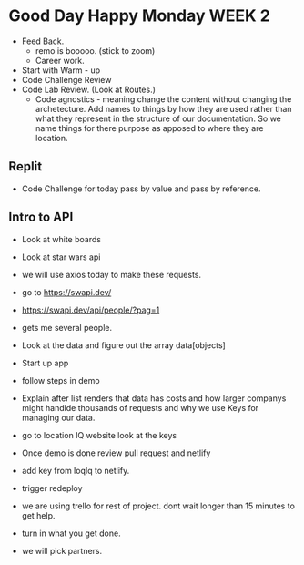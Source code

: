 # Good Day Happy Monday WEEK 2

- Feed Back.
    - remo is booooo. (stick to zoom)
    - Career work.
- Start with Warm - up
- Code Challenge Review
- Code Lab Review. (Look at Routes.)
    - Code agnostics - meaning change the content without changing
     the    archetecture. Add names to things by how they are used
     rather than what they represent in the structure of our documentation.
     So we name things for there purpose as apposed to where they are location.

## Replit

- Code Challenge for today pass by value and pass by reference.

## Intro to API

- Look at white boards
- Look at star wars api
- we will use axios today to make these requests.
- go to <https://swapi.dev/>
- <https://swapi.dev/api/people/?pag=1>
- gets me several people.
- Look at the data and figure out the array data[objects]
- Start up app
- follow steps in demo

- Explain after list renders that data has costs and how larger
companys might handlde thousands of requests and why we use Keys
for managing our data.
- go to location IQ website look at the keys
- Once demo is done review pull request and netlify
- add key from loqIq to netlify.
- trigger redeploy
- we are using trello for rest of project. dont wait longer than 15 minutes
 to get help.
- turn in what you get done.
- we will pick partners.

